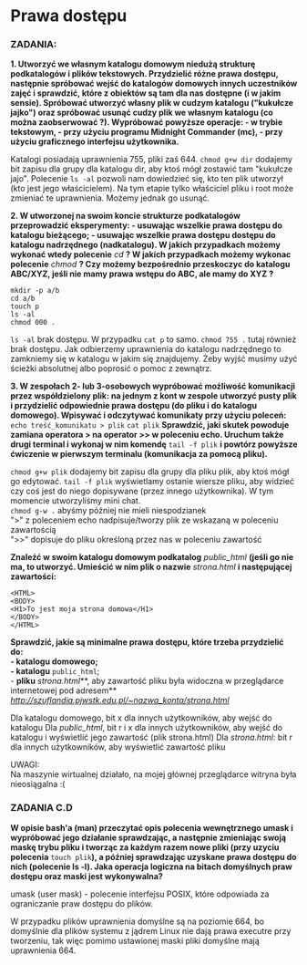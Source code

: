 # Prawa dostępu

### ZADANIA:

**1. Utworzyć we własnym katalogu domowym niedużą strukturę podkatalogów i plików tekstowych. Przydzielić różne prawa dostępu, następnie spróbować wejść do katalogów domowych innych uczestników zajęć i sprawdzić, które z obiektów są tam dla nas dostępne (i w jakim sensie). Spróbować utworzyć własny plik w cudzym katalogu ("kukułcze jajko") oraz spróbować usunąć cudzy plik we własnym katalogu (co można zaobserwować ?). Wypróbować powyższe operacje:
	-  w trybie tekstowym,
	- przy użyciu programu Midnight Commander (mc),
	- przy użyciu graficznego interfejsu użytkownika.**

Katalogi posiadają uprawnienia 755, pliki zaś 644.
`chmod g+w dir` dodajemy bit zapisu dla grupy dla katalogu dir, aby ktoś mógł zostawić tam "kukułcze jajo". Polecenie `ls -al` pozwoli nam dowiedzieć się, kto ten plik utworzył (kto jest jego właścicielem). Na tym etapie tylko właściciel pliku i root może zmieniać te uprawnienia. Możemy jednak go usunąć.

**2. W utworzonej na swoim koncie strukturze podkatalogów przeprowadzić eksperymenty:
	- usuwając wszelkie prawa dostępu do katalogu bieżącego;
	- usuwając wszelkie prawa dostępu dostępu do katalogu nadrzędnego (nadkatalogu).
W jakich przypadkach możemy wykonać wtedy polecenie** *cd* **? W jakich przypadkach możemy wykonac polecenie** *chmod* **? Czy możemy bezpośrednio przeskoczyc do katalogu ABC/XYZ, jeśli nie mamy prawa wstępu do ABC, ale mamy do XYZ ?**
```
mkdir -p a/b
cd a/b
touch p
ls -al
chmod 000 .
```
`ls -al` brak dostępu. W przypadku `cat p` to samo. `chmod 755 .` tutaj również brak dostępu. Jak odbierzemy uprawnienia do katalogu nadrzędnego to zamkniemy się w katalogu w jakim się znajdujemy. Żeby wyjść musimy użyć ścieżki absolutnej albo poprosić o pomoc z zewnątrz.

**3. W zespołach 2- lub 3-osobowych wypróbować możliwość komunikacji przez współdzielony plik: na jednym z kont w zespole utworzyć pusty plik i przydzielić odpowiednie prawa dostępu (do pliku i do katalogu domowego). Wpisywać i odczytywać komunikaty przy użyciu poleceń:**
`echo treść_komunikatu > plik`
`cat plik`
**Sprawdzić, jaki skutek powoduje zamiana operatora > na operator >> w poleceniu echo. Uruchum także drugi terminal i wykonaj w nim komendę** `tail -f plik` **i powtórz powyższe ćwiczenie w pierwszym terminalu (komunikacja za pomocą pliku).**

`chmod g+w plik` dodajemy bit zapisu dla grupy dla pliku plik, aby ktoś mógł go edytować.
`tail -f plik` wyświetlamy ostanie wiersze pliku, aby widzieć czy coś jest do niego dopisywane (przez innego użytkownika). W tym momencie utworzyliśmy mini chat.\
`chmod g-w .` abyśmy później nie mieli niespodzianek\
">" z poleceniem echo nadpisuje/tworzy plik ze wskazaną w poleceniu zawartością\
">>" dopisuje do pliku określoną przez nas w poleceniu zawartość

**Znaleźć w swoim katalogu domowym podkatalog** *public_html* **(jeśli go nie ma, to utworzyć. Umieścić w nim plik o nazwie** *strona.html* **i następującej zawartości:**
```
<HTML>
<BODY>
<H1>To jest moja strona domowa</H1>
</BODY>
</HTML>
```

**Sprawdzić, jakie są minimalne prawa dostępu, które trzeba przydzielić do:\
	- katalogu domowego;\
	- katalogu** `public_html`;\
	- **pliku** *strona.html***, aby zawartość pliku była widoczna w przeglądarce internetowej pod adresem** *http://szuflandia.pjwstk.edu.pl/~nazwa_konta/strona.html*

Dla katalogu domowego, bit x dla innych użytkowników, aby wejść do katalogu
Dla *public_html*, bit r i x dla innych użytkowników, aby wejść do katalogu i wyświetlić jego zawartość (plik strona.html)
Dla *strona.html*: bit r dla innych użytkowników, aby wyświetlić zawartość pliku

UWAGI:\
Na maszynie wirtualnej działało, na mojej głównej przeglądarce witryna była nieosiągalna :(


### ZADANIA C.D
**W opisie bash'a (man) przeczytać opis polecenia wewnętrznego umask i wypróbować jego działanie sprawdzając, a następnie zmieniając swoją maskę trybu pliku i tworząc za każdym razem nowe pliki (przy uzyciu polecenia** `touch plik`**), a później sprawdzając uzyskane prawa dostępu do nich (polecenie ls -l). Jaka operacja logiczna na bitach domyślnych praw dostępu oraz maski jest wykonywalna?**

umask (user mask) - polecenie interfejsu POSIX, które odpowiada za ograniczanie praw dostępu do plików.

W przypadku plików uprawnienia domyślne są na poziomie 664, bo domyślnie dla plików systemu z jądrem Linux nie dają prawa executre przy tworzeniu, tak więc pomimo ustawionej maski pliki domyślne mają uprawnienia 664.

